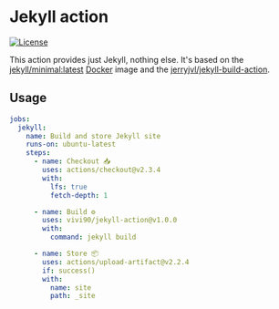# Jekyll action
[![License](https://img.shields.io/badge/%E2%9A%96%EF%B8%8F-CC%20BY%204.0-brightgreen)](https://creativecommons.org/licenses/by/4.0)

This action provides just Jekyll, nothing else.
It's based on the [jekyll/minimal:latest](https://github.com/envygeeks/jekyll-docker) [Docker](https://docker.com) image and the [jerryjvl/jekyll-build-action](https://github.com/jerryjvl/jekyll-build-action).

## Usage
```yaml
jobs:
  jekyll:
    name: Build and store Jekyll site
    runs-on: ubuntu-latest
    steps:
      - name: Checkout 📥
        uses: actions/checkout@v2.3.4
        with:
          lfs: true
          fetch-depth: 1

      - name: Build ⚙️
        uses: vivi90/jekyll-action@v1.0.0
        with:
          command: jekyll build

      - name: Store 📦
        uses: actions/upload-artifact@v2.2.4
        if: success()
        with:
          name: site
          path: _site
```
